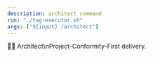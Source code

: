 ```yaml
---
description: architect command
run: "./tag-executor.sh"
args: ["${input} /architect"]
---
```


👷‍♂️ Architect\nProject-Conformity-First delivery.